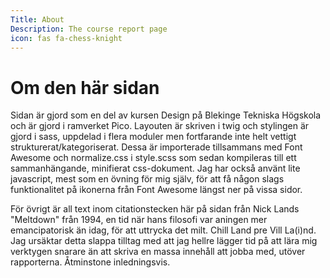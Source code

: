 ```yaml
---
Title: About
Description: The course report page
icon: fas fa-chess-knight
---
```


Om den här sidan
==================

Sidan är gjord som en del av kursen Design på Blekinge Tekniska Högskola och är gjord i ramverket Pico. Layouten är skriven i twig och stylingen är gjord i sass, uppdelad i flera moduler men fortfarande inte helt vettigt strukturerat/kategoriserat. Dessa är importerade 
tillsammans med Font Awesome och normalize.css i style.scss som sedan kompileras
till ett sammanhängande, minifierat css-dokument. Jag har också använt lite javascript, mest som en övning för mig själv, för att få någon slags funktionalitet på ikonerna från Font Awesome längst ner på vissa sidor.

För övrigt är all text inom citationstecken här på sidan från Nick Lands "Meltdown" från 1994, en tid när hans filosofi var aningen mer emancipatorisk än idag, för att uttrycka det milt. Chill Land pre Vill La(i)nd. Jag ursäktar detta slappa tilltag med att jag hellre lägger tid på att lära mig verktygen snarare än att skriva en massa innehåll att jobba med, utöver rapporterna. Åtminstone inledningsvis.
